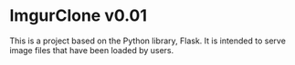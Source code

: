 ImgurClone v0.01
================
This is a project based on the Python library, Flask. It is intended to serve image files that have been loaded by users.
